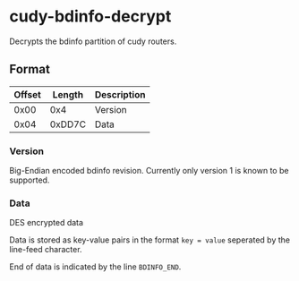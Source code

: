 # cudy-bdinfo-decrypt

Decrypts the bdinfo partition of cudy routers.

## Format

| Offset | Length | Description |
| ------ | ------ | ----------- |
| 0x00   | 0x4    | Version     |
| 0x04   | 0xDD7C | Data        |

### Version

Big-Endian encoded bdinfo revision. Currently only version 1 is known to be supported.

### Data

DES encrypted data

Data is stored as key-value pairs in the format `key = value` seperated by the line-feed character.

End of data is indicated by the line `BDINFO_END`.
